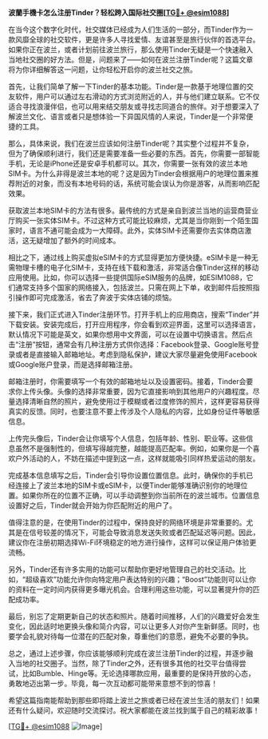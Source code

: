 **波蘭手機卡怎么注册Tinder？轻松跨入国际社交圈[[TG💪+ @esim1088](https://t.me/s/esim1088)]**

在当今这个数字化时代，社交媒体已经成为人们生活的一部分，而Tinder作为一款风靡全球的社交软件，更是许多人寻找爱情、友谊甚至是旅行伙伴的首选平台。如果你正在波兰，或者计划前往波兰旅行，那么使用Tinder无疑是一个快速融入当地社交圈的好方法。但是，问题来了——如何在波兰注册Tinder呢？这篇文章将为你详细解答这一问题，让你轻松开启你的波兰社交之旅。

首先，让我们简单了解一下Tinder的基本功能。Tinder是一款基于地理位置的交友软件，用户可以通过左右滑动的方式浏览附近的人，并与他们建立联系。它不仅适合寻找浪漫伴侣，也可以用来结交朋友或寻找志同道合的旅伴。对于想要深入了解波兰文化、语言或者只是想体验一下异国风情的人来说，Tinder是一个非常便捷的工具。

那么，具体来说，我们在波兰应该如何注册Tinder呢？其实整个过程并不复杂，但为了确保顺利进行，我们还是需要准备一些必要的东西。首先，你需要一部智能手机，无论是iPhone还是安卓手机都可以。其次，你需要一张有效的波兰本地SIM卡。为什么非得是波兰本地的呢？这是因为Tinder会根据用户的地理位置来推荐附近的对象，而没有本地号码的话，系统可能会误认为你是游客，从而影响匹配效果。

获取波兰本地SIM卡的方法有很多。最传统的方式是亲自到波兰当地的运营商营业厅购买一张实体SIM卡。不过这种方式可能比较麻烦，尤其是当你刚到一个陌生国家时，语言不通可能会成为一大障碍。此外，实体SIM卡还需要你去实体商店激活，这无疑增加了额外的时间成本。

相比之下，通过线上购买虚拟eSIM卡的方式显得更加方便快捷。eSIM卡是一种无需物理卡槽的电子化SIM卡，支持在线下载和激活，非常适合像Tinder这样的移动应用使用。比如，你可以选择一些提供国际eSIM服务的品牌，如ESIM1088，它们通常支持多个国家的网络接入，包括波兰。只需在网上下单，收到邮件后按照指引操作即可完成激活，省去了奔波于实体店铺的烦恼。

接下来，我们正式进入Tinder注册环节。打开手机上的应用商店，搜索“Tinder”并下载安装。安装完成后，打开应用程序，你会看到欢迎界面，这里可以选择语言，默认情况下可能是英文，如果你想用中文界面，可以在设置中切换语言。然后点击“注册”按钮，通常会有几种注册方式供你选择：Facebook登录、Google账号登录或者是直接输入邮箱地址。考虑到隐私保护，建议大家尽量避免使用Facebook或Google账户登录，而是选择邮箱注册。

邮箱注册时，你需要填写一个有效的邮箱地址以及设置密码。接着，Tinder会要求你上传头像。头像的选择非常重要，因为它直接影响到其他用户的兴趣程度。尽量选择清晰自然的照片，避免使用过于模糊或者过度修饰的照片，这样更容易获得真实的反馈。同时，也要注意不要上传涉及个人隐私的内容，比如身份证件等敏感信息。

上传完头像后，Tinder会让你填写个人信息，包括年龄、性别、职业等。这些信息虽然不是强制性的，但填写得越完整，越能提高匹配率。例如，如果你是一个喜欢户外活动的人，不妨在描述中提到这一点，这样就能吸引同样热爱运动的朋友。

完成基本信息填写之后，Tinder会引导你设置位置信息。此时，确保你的手机已经连接上了波兰本地的SIM卡或eSIM卡，以便Tinder能够准确识别你的地理位置。如果你所在的位置不正确，可以手动调整到你当前所在的波兰城市。位置信息设置好之后，Tinder就会开始为你匹配附近的用户了。

值得注意的是，在使用Tinder的过程中，保持良好的网络环境是非常重要的。尤其是在信号较差的情况下，可能会导致消息发送失败或者匹配延迟等问题。因此，建议你在注册初期选择Wi-Fi环境稳定的地方进行操作，这样可以保证用户体验更流畅。

另外，Tinder还有许多实用的功能可以帮助你更好地管理自己的社交活动。比如，“超级喜欢”功能允许你向特定用户表达特别的兴趣；“Boost”功能则可以让你的资料在一定时间内获得更多曝光机会。合理利用这些功能，可以显著提升你的匹配成功率。

最后，别忘了定期更新自己的状态和照片。随着时间推移，人们的兴趣爱好会发生变化，因此适时地更换头像和简介内容，可以让更多人对你产生新鲜感。同时，也要学会礼貌对待每一位潜在的匹配对象，尊重他们的意愿，避免不必要的争执。

总之，通过上述步骤，你应该能够顺利完成在波兰注册Tinder的过程，并逐步融入当地的社交圈子。当然，除了Tinder之外，还有很多其他的社交平台值得尝试，比如Bumble、Hinge等。无论选择哪款应用，最重要的是保持开放的心态，勇敢地迈出第一步。毕竟，每一次互动都可能带来意想不到的惊喜！

希望这篇指南能帮助到那些即将踏上波兰之旅或者已经在波兰生活的朋友们！如果还有什么疑问，欢迎随时交流探讨。祝大家都能在波兰找到属于自己的精彩故事！

[[TG💪+ @esim1088](https://t.me/s/esim1088) ![Image](https://i.postimg.cc/4NQfJmqS/Snipaste-2025-05-13-00-14-12.png)]